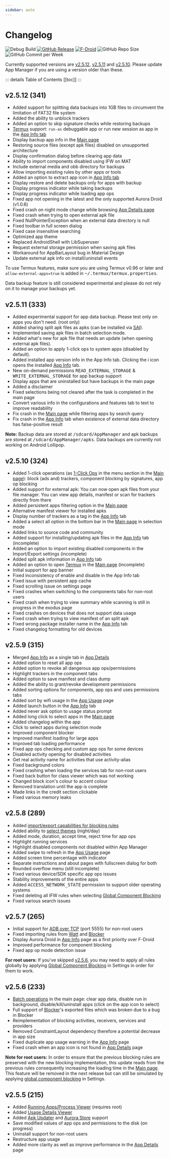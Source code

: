 ```yaml
---
sidebar: auto
---
```

# Changelog

![Debug Build](https://github.com/MuntashirAkon/AppManager/workflows/Debug%20Build/badge.svg)
[![GitHub Release](https://img.shields.io/github/v/release/MuntashirAkon/AppManager)](https://github.com/MuntashirAkon/AppManager/releases/latest)
[![F-Droid](https://img.shields.io/f-droid/v/io.github.muntashirakon.AppManager)](https://f-droid.org/packages/io.github.muntashirakon.AppManager)
![GitHub Repo Size](https://img.shields.io/github/repo-size/MuntashirAkon/AppManager)
![GitHub Commit per Week](https://img.shields.io/github/commit-activity/w/MuntashirAkon/AppManager)

Currently supported versions are [v2.5.12](#v2-5-12-341), [v2.5.11](#v2-5-11-333) and [v2.5.10](#v2-5-10-324). Please update App Manager if you are using a version older than these.

::: details Table of Contents
[[toc]]
:::

## v2.5.12 (341)
- <span><TagFeature/></span>  Added support for splitting data backups into 1GB files to circumvent the limitation of FAT32 file system
- <span><TagFeature/></span>  Added the ability to unblock trackers
- <span><TagFeature/></span>  Added an option to skip signature checks while restoring backups
- <span><TagFeature/></span>  [Termux][termux] support: <code>run-as</code> debuggable app or run new session as app in the [App Info tab][app_info]
- <span><TagFeature/></span>  Display backup app info in the [Main page][main_page]
- <span><TagFeature/></span>  Restoring source files (except apk files) disabled on unsupported architecture
- <span><TagFeature/></span>  Display confirmation dialog before clearing app data
- <span><TagFeature/></span>  Ability to import components disabled using IFW on MAT
- <span><TagFeature/></span>  Include external media and obb directory for backups
- <span><TagFeature/></span>  Allow importing existing rules by other apps or tools
- <span><TagFeature/></span>  Added an option to extract app icon in [App Info tab][app_info]
- <span><TagFix/></span> Display restore and delete backups only for apps with backup
- <span><TagFix/></span> Display progress indicator while taking backups
- <span><TagFix/></span> Display progress indicator while loading app ops
- <span><TagFix/></span> Fixed app not opening in the latest and the only supported Aurora Droid (v1.0.6)
- <span><TagFix/></span> Fixed crash on night mode change while browsing [App Details page][1]
- <span><TagFix/></span> Fixed crash when trying to open external apk file
- <span><TagFix/></span> Fixed NullPointerException when an external data directory is null
- <span><TagFix/></span> Fixed toolbar in full screen dialog
- <span><TagFix/></span> Fixed case insensitive searching
- <span><TagFix/></span> Optimized app theme
- <span><TagFix/></span> Replaced AndroidShell with LibSuperuser
- <span><TagFix/></span> Request external storage permission when saving apk files
- <span><TagFix/></span> Workaround for AppBarLayout bug in Material Design
- <span><TagFix/></span> Update external apk info on install/uninstall events

To use Termux features, make sure you are using Termux v0.96 or later and `allow-external-apps=true` is added in <tt>~/.termux/termux.properties</tt>.

Data backup feature is still considered experimental and please do not rely on it to manage your backups yet.

## v2.5.11 (333)
- <span><TagFeature/></span>  Added experimental support for app data backup. Please test only on apps you don't need. (root only)
- <span><TagFeature/></span>  Added sharing split apk files as apks (can be installed via [SAI][8]).
- <span><TagFeature/></span>  Implemented saving apk files in batch selection mode.
- <span><TagFeature/></span>  Added what's new for apk file that needs an update (when opening external apk files).
- <span><TagFeature/></span>  Added an option to apply 1-click ops to system apps (disabled by default).
- <span><TagFeature/></span>  Added installed app version info in the App Info tab. Clicking the _i_ icon opens the installed [App Info][app_info] tab.
- <span><TagFeature/></span>  New on-demand permissions <tt>READ_EXTERNAL_STORAGE</tt> & <tt>WRITE_EXTERNAL_STORAGE</tt> for app backup support
- <span><TagFeature/></span>  Display apps that are uninstalled but have backups in the main page
- <span><TagFeature/></span>  Added a disclaimer
- <span><TagFix/></span> Fixed selections being not cleared after the task is completed in the main page
- <span><TagFix/></span> Convert various info in the configurations and features tab to text to improve readability
- <span><TagFix/></span> Fix crash in the [Main page][main_page] while filtering apps by search query
- <span><TagFix/></span> Fix crash in the [App Info][app_info] tab when existence of external data directory has false-positive result

**Note:** Backup data are stored at <tt>/sdcard/AppManager</tt> and apk backups are stored at <tt>/sdcard/AppManager/apks</tt>. Data backups are currently not working on Android Lollipop.

## v2.5.10 (324)
- <span><TagFeature/></span>  Added 1-click operations (as [1-Click Ops](./guide/one-click-ops-page.md) in the menu section in the [Main page][main_page]): block (ads and) trackers, component blocking by signatures, app op blocking
- <span><TagFeature/></span>  Added support for external apk: You can now open apk files from your file manager. You can view app details, manifest or scan for trackers directly from there
- <span><TagFeature/></span>  Added persistent apps filtering option in the [Main page][main_page]
- <span><TagFeature/></span>  Alternative manifest viewer for installed apks
- <span><TagFeature/></span>  Display number of trackers as a tag in the [App Info][app_info] tab
- <span><TagFeature/></span>  Added a select all option in the bottom bar in the [Main page][main_page] in selection mode
- <span><TagFeature/></span>  Added links to source code and community
- <span><TagFeature/></span>  Added support for installing/updating apk files in the [App Info][app_info] tab (incomplete)
- <span><TagFeature/></span>  Added an option to import existing disabled components in the Import/Export settings (incomplete)
- <span><TagFeature/></span>  Added split apk information in [App Info][app_info] tab
- <span><TagFeature/></span>  Added an option to open [Termux](./guide/main-page.md#termux) in the [Main page][main_page] (incomplete)
- <span><TagFeature/></span>  Initial support for app banner
- <span><TagFix/></span> Fixed inconsistency of enable and disable in the App Info tab
- <span><TagFix/></span> Fixed issue with persistent app cache
- <span><TagFix/></span> Fixed scrolling issue on settings page
- <span><TagFix/></span> Fixed crashes when switching to the components tabs for non-root users
- <span><TagFix/></span> Fixed crash when trying to view summary while scanning is still in progress in the exodus page
- <span><TagFix/></span> Fixed crashes on devices that does not support data usage
- <span><TagFix/></span> Fixed crash when trying to view manifest of an split apk
- <span><TagFix/></span> Fixed wrong package installer name in the [App Info][app_info] tab
- <span><TagFix/></span> Fixed changelog formatting for old devices

## v2.5.9 (315)
- <span><TagFeature/></span>  Merged [App Info][app_info] as a single tab in [App Details][1]
- <span><TagFeature/></span>  Added option to reset all app ops
- <span><TagFeature/></span>  Added option to revoke all dangerous app ops/permissions
- <span><TagFeature/></span>  Highlight trackers in the component tabs
- <span><TagFeature/></span>  Added option to save manifest and class dump
- <span><TagFeature/></span>  Added the ability to grant/revoke development permissions
- <span><TagFeature/></span>  Added sorting options for components, app ops and uses permissions tabs
- <span><TagFeature/></span>  Added sort by wifi usage in the [App Usage][6] page
- <span><TagFeature/></span>  Added launch button in the [App Info][app_info] tab
- <span><TagFeature/></span>  Added never ask option to usage status prompt
- <span><TagFeature/></span>  Added long click to select apps in the [Main page][main_page]
- <span><TagFeature/></span>  Added changelog within the app
- <span><TagFix/></span> Click to select apps during selection mode
- <span><TagFix/></span> Improved component blocker
- <span><TagFix/></span> Improved manifest loading for large apps
- <span><TagFix/></span> Improved tab loading performance
- <span><TagFix/></span> Fixed app ops checking and custom app ops for some devices
- <span><TagFix/></span> Disabled activity opening for disabled activities
- <span><TagFix/></span> Get real activity name for activities that use activity-alias
- <span><TagFix/></span> Fixed background colors
- <span><TagFix/></span> Fixed crashing when loading the services tab for non-root users
- <span><TagFix/></span> Fixed back button for class viewer which was not working
- <span><TagFix/></span> Changed block icon's colour to accent colour
- <span><TagFix/></span> Removed translation until the app is complete
- <span><TagFix/></span> Made links in the credit section clickable
- <span><TagFix/></span> Fixed various memory leaks

## v2.5.8 (289)
- <span><TagFeature/></span>  Added [import/export capabilities for blocking rules](./guide/settings-page.md#import-export-blocking-rules)
- <span><TagFeature/></span>  Added ability to [select themes](./guide/settings-page.html#app-theme) (night/day)
- <span><TagFeature/></span>  Added mode, duration, accept time, reject time for app ops
- <span><TagFeature/></span>  Highlight running services
- <span><TagFeature/></span>  Highlight disabled components not disabled within App Manager
- <span><TagFeature/></span>  Added swipe to refresh in the [App Usage][6] page
- <span><TagFeature/></span>  Added screen time percentage with indicator
- <span><TagFeature/></span>  Separate instructions and about pages with fullscreen dialog for both
- <span><TagFeature/></span>  Rounded overflow menu (still incomplete)
- <span><TagFix/></span> Fixed various device/SDK specific app ops issues
- <span><TagFix/></span> Stability improvements of the entire apps
- <span><TagFix/></span> Added <tt>ACCESS_NETWORK_STATE</tt> permission to support older operating systems
- <span><TagFix/></span> Fixed deleting all IFW rules when selecting [Global Component Blocking][5]
- <span><TagFix/></span> Fixed various search issues

## v2.5.7 (265)
- <span><TagFeature/></span>  Initial support for [ADB over TCP](./guide/adb-over-tcp.md) (port 5555) for non-root users
- <span><TagFix/></span> Fixed importing rules from [Watt][2] and [Blocker][3]
- <span><TagFix/></span> Display Aurora Droid in [App Info][app_info] page as a first priority over F-Droid
- <span><TagFix/></span> Improved performance for component blocking
- <span><TagFix/></span> Fixed app op mode detection issue

**For root users:** If you've skipped [v2.5.6](#v2-5-6-233), you may need to apply all rules globally by applying [Global Component Blocking][5] in Settings in order for them to work.

## v2.5.6 (233)
- <span><TagFeature/></span>  [Batch operations](./guide/main-page.md#batch-operations) in the main page: clear app data, disable run in background, disable/kill/uninstall apps (click on the app icon to select)
- <span><TagFeature/></span>  Full support of [Blocker][3]'s exported files which was broken due to a bug in Blocker
- <span><TagFeature/></span>  Reimplementation of blocking activities, receivers, services and providers
- <span><TagFix/></span> Removed ConstraintLayout dependency therefore a potential decrease in app size
- <span><TagFix/></span> Fixed duplicate app usage warning in the [App Info][app_info] page
- <span><TagFix/></span> Fixed crash when an app icon is not found in [App Details][1] page

**Note for root users:** In order to ensure that the previous blocking rules are preserved with the new blocking implementation, this update reads from the previous rules consequently increasing the loading time in the [Main page][main_page]. This feature will be removed in the next release but can still be simulated by applying [global component blocking][5] in Settings.

## v2.5.5 (215)
- <span><TagFeature/></span>  Added [Running Apps/Process Viewer](./guide/main-page.md#running-apps) (requires root)
- <span><TagFeature/></span>  Added [Usage Details Viewer][6]
- <span><TagFeature/></span>  Added [Apk Updater](./guide/main-page.md#apk-updater) and [Aurora Store](./guide/app-details-page.md#actions-in-app-info-tab) support
- <span><TagFeature/></span>  Save modified values of app ops and permissions to the disk (on progress)
- <span><TagFix/></span> Uninstall support for non-root users
- <span><TagFix/></span> Restructure app usage
- <span><TagFix/></span> Added more clarity as well as improve performance in the [App Details][1] page

[1]: ./guide/app-details-page.md
[2]: https://github.com/tuyafeng/Watt
[3]: https://github.com/lihenggui/blocker
[app_info]: ./guide/app-details-page.md#app-info-tab
[5]: ./guide/settings-page.md#global-component-blocking
[6]: ./guide/main-page.md#app-usage
[main_page]: ./guide/main-page.md
[8]: https://github.com/Aefyr/SAI
[termux]: https://github.com/termux/termux-app
